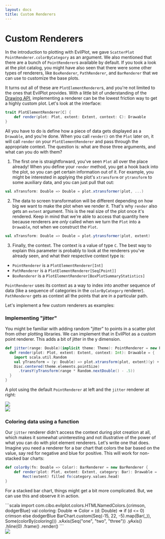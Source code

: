 ```yaml
---
layout: docs
title: Custom Renderers
---
```


# Custom Renderers

In the introduction to plotting with EvilPlot, we gave `ScatterPlot` `PointRenderer.colorByCategory` as an argument. We also mentioned that there are a bunch of `PointRenderer`s available by default. If you took a look at the plot catalog, you might have also seen that there were some other types of renderers, like `BoxRenderer`, `PathRenderer`, and `BarRenderer` that we can use to customize the base plots.

It turns out all of these are `PlotElementRenderer`s, and you're not limited to the ones that EvilPlot provides. With a little bit of understanding of the [Drawing API](drawing-api.html), implementing a renderer can be the lowest friction way to get a highly custom plot. Let's look at the interface:

```scala
trait PlotElementRenderer[C] {
	def render(plot: Plot, extent: Extent, context: C): Drawable
}
```

All you have to do is define how a piece of data gets displayed as a `Drawable`, and you're done. When you call `render()` on the `Plot` later on, it will call `render` on your `PlotElementRenderer` and pass through the appropriate context. The question is: what are those three arguments, and what can you do with them?

1. The first one is straightforward, you've seen `Plot` all over the place already! When you define your `render` method, you get a hook back into the plot, so you can get certain information out of it. For example, you might be interested in applying the plot's `xtransform` or `ytransform` to some auxiliary data, and you can just pull that out:

```scala
val xTransform: Double => Double = plot.xtransformer(plot, ...)
```

<!-- This is not correct, the second argument is actually a size relevant to the plot's construction (full plot size in the case of scatter, line plot, contour plot and bar size in the case of box plot and bar chart) -->
2. The data to screen transformation will be different depending on how big we want to make the plot when we render it. That's why `render` also gets an `extent` argument. This is the real size of the plot once it's rendered. Keep in mind that we're able to access that quantity here because renderers are _only_ called when we turn the `Plot` into a `Drawable`, not when we construct the `Plot`.

```scala
val xTransform: Double => Double = plot.ytransformer(plot, extent)
```

3. Finally, the context. The context is a value of type `C`. The best way to explain this parameter is probably to look at the renderers you've already seen, and what their respective context type is:
+ `PointRenderer` is a `PlotElementRenderer[Int]`
+ `PathRenderer` is a `PlotElementRenderer[Seq[Point]]`
+ `BoxRenderer` is a `PlotElementRenderer[BoxPlotSummaryStatistics]`

`PointRenderer` uses its context as a way to index into another sequence of data (like a sequence of categories in the `colorByCategory` renderer). `PathRenderer` gets as context all the points that are in a particular path. 

Let's implement a few custom renderers as examples:

### Implementing "jitter"

You might be familiar with adding random "jitter" to points in a scatter plot from other plotting libraries. We can implement that in EvilPlot as a custom point renderer. This adds a bit of jitter in the y dimension.

```scala
def jitter(range: Double)(implicit theme: Theme): PointRenderer = new PointRenderer {
  def render(plot: Plot, extent: Extent, context: Int): Drawable = {
    import scala.util.Random
    val yTransform = (y: Double) => plot.xtransform(plot, extent)(y) + plot.xbounds.min
    Disc.centered(theme.elements.pointSize)
      .transY(yTransform(range * Random.nextDouble() - .5))
  }
}
```

A plot using the default `PointRenderer` at left and the `jitter` renderer at right:
<div class="row">
<div class="col-md-6">
<img src="/cibotech/evilplot/img/docs/custom-renderers/nojitter.png" class="img-responsive">
</div>
<div class="col-md-6">
<img src="/cibotech/evilplot/img/docs/custom-renderers/jitter.png" class="img-responsive">
</div>
</div>

### Coloring data using a function

Our `jitter` renderer didn't access the context during plot creation at all, which makes it somewhat uninteresting and not illustrative of the power of what you can do with plot element renderers. Let's write one that does. Imagine you need a renderer
for a bar chart that colors the bar based on the value, say red for negative and blue for positive. This will work for non-stacked bar charts:

```scala
def colorBy(fn: Double => Color): BarRenderer = new BarRenderer {
	def render(plot: Plot, extent: Extent, category: Bar): Drawable =
		Rect(extent) filled fn(category.values.head)	
}
```

For a stacked bar chart, things might get a bit more complicated. But, we can use this and observe it in action.

<div class="row">
<div class="col-md-6" markdown="1">
```scala
import com.cibo.evilplot.colors.HTMLNamedColors.{crimson, dodgerBlue}
val coloring: Double => Color = (d: Double) =>
 if (d <= 0) crimson else dodgerBlue
BarChart.custom(Seq(-15, 22, -5).map(Bar(_)), Some(colorBy(coloring)))
  .xAxis(Seq("one", "two", "three"))
  .yAxis()
  .hline(0)
  .frame()
  .render()
```
</div>
<div class="col-md-6">
<img src="/cibotech/evilplot/img/docs/custom-renderers/colorby.png" class="img-responsive">
</div>
</div>
